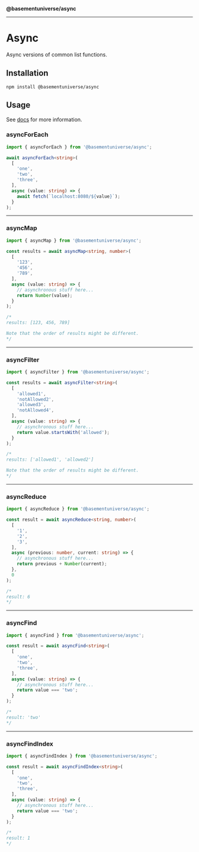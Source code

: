 **@basementuniverse/async**

***

# Async

Async versions of common list functions.

## Installation

```
npm install @basementuniverse/async
```

## Usage

See [docs](docs/modules.md) for more information.

### asyncForEach

```typescript
import { asyncForEach } from '@basementuniverse/async';

await asyncForEach<string>(
  [
    'one',
    'two',
    'three',
  ],
  async (value: string) => {
    await fetch(`localhost:8080/${value}`);
  }
);
```

---

### asyncMap

```typescript
import { asyncMap } from '@basementuniverse/async';

const results = await asyncMap<string, number>(
  [
    '123',
    '456',
    '789',
  ],
  async (value: string) => {
    // asynchronous stuff here...
    return Number(value);
  }
);

/*
results: [123, 456, 789]

Note that the order of results might be different.
*/

```

---

### asyncFilter

```typescript
import { asyncFilter } from '@basementuniverse/async';

const results = await asyncFilter<string>(
  [
    'allowed1',
    'notAllowed2',
    'allowed3',
    'notAllowed4',
  ],
  async (value: string) => {
    // asynchronous stuff here...
    return value.startsWith('allowed');
  }
);

/*
results: ['allowed1', 'allowed2']

Note that the order of results might be different.
*/
```

---

### asyncReduce

```typescript
import { asyncReduce } from '@basementuniverse/async';

const result = await asyncReduce<string, number>(
  [
    '1',
    '2',
    '3',
  ],
  async (previous: number, current: string) => {
    // asynchronous stuff here...
    return previous + Number(current);
  },
  0
);

/*
result: 6
*/
```

---

### asyncFind

```typescript
import { asyncFind } from '@basementuniverse/async';

const result = await asyncFind<string>(
  [
    'one',
    'two',
    'three',
  ],
  async (value: string) => {
    // asynchronous stuff here...
    return value === 'two';
  }
);

/*
result: 'two'
*/
```

---

### asyncFindIndex

```typescript
import { asyncFindIndex } from '@basementuniverse/async';

const result = await asyncFindIndex<string>(
  [
    'one',
    'two',
    'three',
  ],
  async (value: string) => {
    // asynchronous stuff here...
    return value === 'two';
  }
);

/*
result: 1
*/
```
